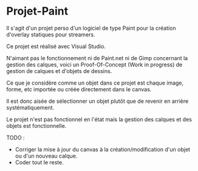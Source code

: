 # Projet-Paint
Il s'agit d'un projet perso d'un logiciel de type Paint pour la création d'overlay statiques pour streamers.

Ce projet est réalisé avec Visual Studio.

N'aimant pas le fonctionnement ni de Paint.net ni de Gimp concernant la gestion des calques, voici un Proof-Of-Concept (Work in progress) de gestion de calques et d'objets de dessins.

Ce que je considère comme un objet dans ce projet est chaque image, forme, etc importée ou créée directement dans le canvas.

Il est donc aisée de sélectionner un objet plutôt que de revenir en arrière systématiquement.

Le projet n'est pas fonctionnel en l'état mais la gestion des calques et des objets est fonctionnelle.

TODO :

- Corriger la mise à jour du canvas à la création/modification d'un objet ou d'un nouveau calque.
- Coder tout le reste.

